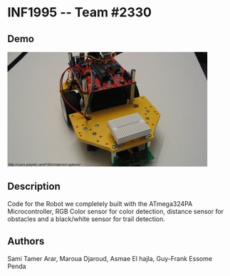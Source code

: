 INF1995 -- Team #2330
=====================

## Demo

![](project1.gif)

## Description

Code for the Robot we completely built with the ATmega324PA Microcontroller, RGB Color sensor for color detection, distance sensor for obstacles and a black/white sensor for trail detection.

## Authors

Sami Tamer Arar,
Maroua Djaroud,
Asmae El hajla,
Guy-Frank Essome Penda
